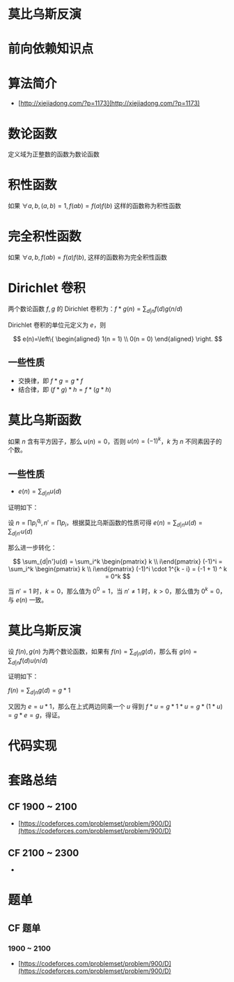 # 莫比乌斯反演
# 前向依赖知识点

# 算法简介

- [http://xiejiadong.com/?p=1173](http://xiejiadong.com/?p=1173)

# 数论函数

定义域为正整数的函数为数论函数

# 积性函数

如果 $\forall a, b, (a,b)=1, f(ab) = f(a)f(b)$ 这样的函数称为积性函数

# 完全积性函数

如果 $\forall a, b, f(ab) = f(a)f(b)$, 这样的函数称为完全积性函数

# Dirichlet 卷积

两个数论函数 $f, g$ 的 Dirichlet 卷积为：$f * g(n) = \sum_{d|n} f(d)g(n/d)$

Dirichlet 卷积的单位元定义为 $e$，则

$$
e(n)=\left\{
\begin{aligned}
1(n = 1) \\
0(n = 0)
\end{aligned}
\right.
$$

## 一些性质

- 交换律，即 $f * g = g * f$
- 结合律，即 $(f * g) * h = f * (g * h)$

# 莫比乌斯函数

如果 $n$ 含有平方因子，那么 $u(n) = 0$，否则 $u(n) = (-1)^k$，$k$ 为 $n$ 不同素因子的个数。

## 一些性质

- $e(n) = \sum_{d|n}u(d)$

证明如下：

设 $n = \prod p_i^{q_i}, n' = \prod p_i$，根据莫比乌斯函数的性质可得 $e(n) = \sum_{d|n}u(d) = \sum_{d|n'}u(d)$

那么进一步转化：

$$
\sum_{d|n'}u(d) = \sum_i^k \begin{pmatrix} k \\ i\end{pmatrix} (-1)^i = \sum_i^k \begin{pmatrix} k \\ i\end{pmatrix} (-1)^i \cdot 1^{k - i} = (-1 + 1) ^ k = 0^k 
$$

当 $n' = 1$ 时，$k = 0$，那么值为 $0^0 = 1$，当 $n' \neq 1$ 时，$k > 0$，那么值为 $0^k = 0$， 与 $e(n)$ 一致。

# 莫比乌斯反演

设 $f(n), g(n)$  为两个数论函数，如果有 $f(n) = \sum_{d|n}g(d)$，那么有 $g(n) = \sum_{d|n}f(d)u(n/d)$

证明如下：

$f(n) = \sum_{d|n} g(d) = g * 1$

又因为 $e = u * 1$，那么在上式两边同乘一个 $u$ 得到 $f * u = g * 1 * u = g * (1 * u) = g * e = g$，得证。

# 代码实现

# 套路总结

## CF 1900 ~ 2100

- [https://codeforces.com/problemset/problem/900/D](https://codeforces.com/problemset/problem/900/D)

## CF 2100 ~ 2300

- 

# 题单

## CF 题单

### 1900 ~ 2100

- [https://codeforces.com/problemset/problem/900/D](https://codeforces.com/problemset/problem/900/D)